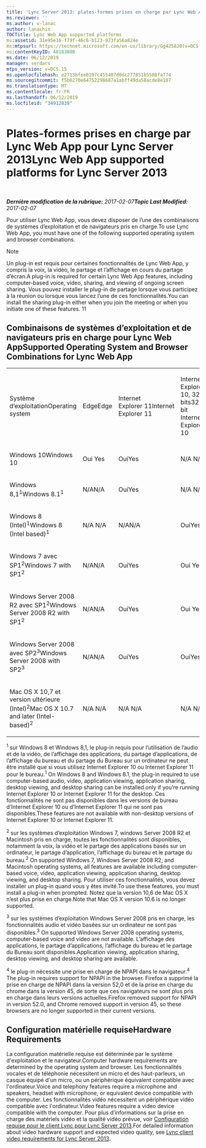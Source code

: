 ```yaml
---
title: 'Lync Server 2013: plates-formes prises en charge par Lync Web App'
ms.reviewer: ''
ms.author: v-lanac
author: lanachin
TOCTitle: Lync Web App supported platforms
ms:assetid: 31e95e16-f79f-46c6-b123-973fa56a824e
ms:mtpsurl: https://technet.microsoft.com/en-us/library/Gg425820(v=OCS.15)
ms:contentKeyID: 48183808
ms.date: 06/12/2019
manager: serdars
mtps_version: v=OCS.15
ms.openlocfilehash: e2713bfee0397c455407d0dc277851b5588fa774
ms.sourcegitcommit: f5b6270e64752298687a1abff49da58acde8e107
ms.translationtype: MT
ms.contentlocale: fr-FR
ms.lasthandoff: 06/12/2019
ms.locfileid: "34912839"
---
```

<div data-xmlns="http://www.w3.org/1999/xhtml">

<div class="topic" data-xmlns="http://www.w3.org/1999/xhtml" data-msxsl="urn:schemas-microsoft-com:xslt" data-cs="http://msdn.microsoft.com/en-us/">

<div data-asp="http://msdn2.microsoft.com/asp">

# <a name="lync-web-app-supported-platforms-for-lync-server-2013"></a><span data-ttu-id="9c181-102">Plates-formes prises en charge par Lync Web App pour Lync Server 2013</span><span class="sxs-lookup"><span data-stu-id="9c181-102">Lync Web App supported platforms for Lync Server 2013</span></span>

</div>

<div id="mainSection">

<div id="mainBody">

<span> </span>

<span data-ttu-id="9c181-103">_**Dernière modification de la rubrique:** 2017-02-07_</span><span class="sxs-lookup"><span data-stu-id="9c181-103">_**Topic Last Modified:** 2017-02-07_</span></span>

<span data-ttu-id="9c181-104">Pour utiliser Lync Web App, vous devez disposer de l’une des combinaisons de systèmes d’exploitation et de navigateurs pris en charge.</span><span class="sxs-lookup"><span data-stu-id="9c181-104">To use Lync Web App, you must have one of the following supported operating system and browser combinations.</span></span>

<div>


> [!NOTE]  
> <span data-ttu-id="9c181-105">Un plug-in est requis pour certaines fonctionnalités de Lync Web App, y compris la voix, la vidéo, le partage et l’affichage en cours du partage d’écran.</span><span class="sxs-lookup"><span data-stu-id="9c181-105">A plug-in is required for certain Lync Web App features, including computer-based voice, video, sharing, and viewing of ongoing screen sharing.</span></span> <span data-ttu-id="9c181-106">Vous pouvez installer le plug-in de partage lorsque vous participez à la réunion ou lorsque vous lancez l’une de ces fonctionnalités.</span><span class="sxs-lookup"><span data-stu-id="9c181-106">You can install the sharing plug-in either when you join the meeting or when you initiate one of these features.</span></span> <span data-ttu-id="9c181-107">1</span><span class="sxs-lookup"><span data-stu-id="9c181-107">1</span></span><BR>



</div>

<div>

## <a name="supported-operating-system-and-browser-combinations-for-lync-web-app"></a><span data-ttu-id="9c181-108">Combinaisons de systèmes d’exploitation et de navigateurs pris en charge pour Lync Web App</span><span class="sxs-lookup"><span data-stu-id="9c181-108">Supported Operating System and Browser Combinations for Lync Web App</span></span>


<table style="width:100%;">
<colgroup>
<col style="width: 9%" />
<col style="width: 9%" />
<col style="width: 9%" />
<col style="width: 9%" />
<col style="width: 9%" />
<col style="width: 9%" />
<col style="width: 9%" />
<col style="width: 9%" />
<col style="width: 9%" />
<col style="width: 9%" />
<col style="width: 9%" />
</colgroup>
<tbody>
<tr class="odd">
<td><p><span data-ttu-id="9c181-109">Système d’exploitation</span><span class="sxs-lookup"><span data-stu-id="9c181-109">Operating system</span></span></p></td>
<td><p><span data-ttu-id="9c181-110">Edge</span><span class="sxs-lookup"><span data-stu-id="9c181-110">Edge</span></span></p></td>
<td><p><span data-ttu-id="9c181-111">Internet Explorer 11</span><span class="sxs-lookup"><span data-stu-id="9c181-111">Internet Explorer 11</span></span></p></td>
<td><p><span data-ttu-id="9c181-112">Internet Explorer 10, 32 bits</span><span class="sxs-lookup"><span data-stu-id="9c181-112">32-bit Internet Explorer 10</span></span></p></td>
<td><p><span data-ttu-id="9c181-113">Internet Explorer 10, 64 bits</span><span class="sxs-lookup"><span data-stu-id="9c181-113">64-bit Internet Explorer 10</span></span></p></td>
<td><p><span data-ttu-id="9c181-114">32 bits d’Internet Explorer 9</span><span class="sxs-lookup"><span data-stu-id="9c181-114">32-bit Internet Explorer 9</span></span></p></td>
<td><p><span data-ttu-id="9c181-115">64 bits d’Internet Explorer 9</span><span class="sxs-lookup"><span data-stu-id="9c181-115">64-bit Internet Explorer 9</span></span></p></td>
<td><p><span data-ttu-id="9c181-116">Firefox 32-bit<sup>4</sup></span><span class="sxs-lookup"><span data-stu-id="9c181-116">Firefox 32-bit<sup>4</sup></span></span></p></td>
<td><p><span data-ttu-id="9c181-117">Firefox 64-bit<sup>4</sup></span><span class="sxs-lookup"><span data-stu-id="9c181-117">Firefox 64-bit<sup>4</sup></span></span></p></td>
<td><p><span data-ttu-id="9c181-118">Safari</span><span class="sxs-lookup"><span data-stu-id="9c181-118">Safari</span></span></p></td>
<td><p><span data-ttu-id="9c181-119">Chrome<sup>4</sup></span><span class="sxs-lookup"><span data-stu-id="9c181-119">Chrome<sup>4</sup></span></span></p></td>
</tr>
<tr class="even">
<td><p><span data-ttu-id="9c181-120">Windows 10</span><span class="sxs-lookup"><span data-stu-id="9c181-120">Windows 10</span></span></p></td>
<td><p><span data-ttu-id="9c181-121">Oui </span><span class="sxs-lookup"><span data-stu-id="9c181-121">Yes</span></span></p></td>
<td><p><span data-ttu-id="9c181-122">Oui</span><span class="sxs-lookup"><span data-stu-id="9c181-122">Yes</span></span></p></td>
<td><p><span data-ttu-id="9c181-123">N/A </span><span class="sxs-lookup"><span data-stu-id="9c181-123">N/A</span></span></p></td>
<td><p><span data-ttu-id="9c181-124">N/A </span><span class="sxs-lookup"><span data-stu-id="9c181-124">N/A</span></span></p></td>
<td><p><span data-ttu-id="9c181-125">N/A </span><span class="sxs-lookup"><span data-stu-id="9c181-125">N/A</span></span></p></td>
<td><p><span data-ttu-id="9c181-126">N/A </span><span class="sxs-lookup"><span data-stu-id="9c181-126">N/A</span></span></p></td>
<td><p><span data-ttu-id="9c181-127">Non</span><span class="sxs-lookup"><span data-stu-id="9c181-127">No</span></span></p></td>
<td><p><span data-ttu-id="9c181-128">Non</span><span class="sxs-lookup"><span data-stu-id="9c181-128">No</span></span></p></td>
<td><p><span data-ttu-id="9c181-129">N/A</span><span class="sxs-lookup"><span data-stu-id="9c181-129">N/A</span></span></p></td>
<td><p><span data-ttu-id="9c181-130">Non</span><span class="sxs-lookup"><span data-stu-id="9c181-130">No</span></span></p></td>
</tr>
<tr class="odd">
<td><p><span data-ttu-id="9c181-131">Windows 8,1<sup>1</sup></span><span class="sxs-lookup"><span data-stu-id="9c181-131">Windows 8.1<sup>1</sup></span></span></p></td>
<td><p><span data-ttu-id="9c181-132">N/A</span><span class="sxs-lookup"><span data-stu-id="9c181-132">N/A</span></span></p></td>
<td><p><span data-ttu-id="9c181-133">Oui</span><span class="sxs-lookup"><span data-stu-id="9c181-133">Yes</span></span></p></td>
<td><p><span data-ttu-id="9c181-134">N/A </span><span class="sxs-lookup"><span data-stu-id="9c181-134">N/A</span></span></p></td>
<td><p><span data-ttu-id="9c181-135">N/A </span><span class="sxs-lookup"><span data-stu-id="9c181-135">N/A</span></span></p></td>
<td><p><span data-ttu-id="9c181-136">N/A </span><span class="sxs-lookup"><span data-stu-id="9c181-136">N/A</span></span></p></td>
<td><p><span data-ttu-id="9c181-137">N/A </span><span class="sxs-lookup"><span data-stu-id="9c181-137">N/A</span></span></p></td>
<td><p><span data-ttu-id="9c181-138">Non</span><span class="sxs-lookup"><span data-stu-id="9c181-138">No</span></span></p></td>
<td><p><span data-ttu-id="9c181-139">Non</span><span class="sxs-lookup"><span data-stu-id="9c181-139">No</span></span></p></td>
<td><p><span data-ttu-id="9c181-140">N/A</span><span class="sxs-lookup"><span data-stu-id="9c181-140">N/A</span></span></p></td>
<td><p><span data-ttu-id="9c181-141">Non</span><span class="sxs-lookup"><span data-stu-id="9c181-141">No</span></span></p></td>
</tr>
<tr class="even">
<td><p><span data-ttu-id="9c181-142">Windows 8 (Intel)<sup>1</sup></span><span class="sxs-lookup"><span data-stu-id="9c181-142">Windows 8 (Intel based)<sup>1</sup></span></span></p></td>
<td><p><span data-ttu-id="9c181-143">N/A </span><span class="sxs-lookup"><span data-stu-id="9c181-143">N/A</span></span></p></td>
<td><p><span data-ttu-id="9c181-144">N/A</span><span class="sxs-lookup"><span data-stu-id="9c181-144">N/A</span></span></p></td>
<td><p><span data-ttu-id="9c181-145">Oui</span><span class="sxs-lookup"><span data-stu-id="9c181-145">Yes</span></span></p></td>
<td><p><span data-ttu-id="9c181-146">Oui</span><span class="sxs-lookup"><span data-stu-id="9c181-146">Yes</span></span></p></td>
<td><p><span data-ttu-id="9c181-147">N/A </span><span class="sxs-lookup"><span data-stu-id="9c181-147">N/A</span></span></p></td>
<td><p><span data-ttu-id="9c181-148">N/A </span><span class="sxs-lookup"><span data-stu-id="9c181-148">N/A</span></span></p></td>
<td><p><span data-ttu-id="9c181-149">Non</span><span class="sxs-lookup"><span data-stu-id="9c181-149">No</span></span></p></td>
<td><p><span data-ttu-id="9c181-150">Non</span><span class="sxs-lookup"><span data-stu-id="9c181-150">No</span></span></p></td>
<td><p><span data-ttu-id="9c181-151">N/A</span><span class="sxs-lookup"><span data-stu-id="9c181-151">N/A</span></span></p></td>
<td><p><span data-ttu-id="9c181-152">Non</span><span class="sxs-lookup"><span data-stu-id="9c181-152">No</span></span></p></td>
</tr>
<tr class="odd">
<td><p><span data-ttu-id="9c181-153">Windows 7 avec SP1<sup>2</sup></span><span class="sxs-lookup"><span data-stu-id="9c181-153">Windows 7 with SP1<sup>2</sup></span></span></p></td>
<td><p><span data-ttu-id="9c181-154">N/A</span><span class="sxs-lookup"><span data-stu-id="9c181-154">N/A</span></span></p></td>
<td><p><span data-ttu-id="9c181-155">Oui</span><span class="sxs-lookup"><span data-stu-id="9c181-155">Yes</span></span></p></td>
<td><p><span data-ttu-id="9c181-156">Oui </span><span class="sxs-lookup"><span data-stu-id="9c181-156">Yes</span></span></p></td>
<td><p><span data-ttu-id="9c181-157">Oui </span><span class="sxs-lookup"><span data-stu-id="9c181-157">Yes</span></span></p></td>
<td><p><span data-ttu-id="9c181-158">Oui </span><span class="sxs-lookup"><span data-stu-id="9c181-158">Yes</span></span></p></td>
<td><p><span data-ttu-id="9c181-159">Oui</span><span class="sxs-lookup"><span data-stu-id="9c181-159">Yes</span></span></p></td>
<td><p><span data-ttu-id="9c181-160">Non</span><span class="sxs-lookup"><span data-stu-id="9c181-160">No</span></span></p></td>
<td><p><span data-ttu-id="9c181-161">Non</span><span class="sxs-lookup"><span data-stu-id="9c181-161">No</span></span></p></td>
<td><p><span data-ttu-id="9c181-162">N/A</span><span class="sxs-lookup"><span data-stu-id="9c181-162">N/A</span></span></p></td>
<td><p><span data-ttu-id="9c181-163">Non</span><span class="sxs-lookup"><span data-stu-id="9c181-163">No</span></span></p></td>
</tr>
<tr class="even">
<td><p><span data-ttu-id="9c181-164">Windows Server 2008 R2 avec SP1<sup>2</sup></span><span class="sxs-lookup"><span data-stu-id="9c181-164">Windows Server 2008 R2 with SP1<sup>2</sup></span></span></p></td>
<td><p><span data-ttu-id="9c181-165">N/A</span><span class="sxs-lookup"><span data-stu-id="9c181-165">N/A</span></span></p></td>
<td><p><span data-ttu-id="9c181-166">Oui</span><span class="sxs-lookup"><span data-stu-id="9c181-166">Yes</span></span></p></td>
<td><p><span data-ttu-id="9c181-167">Oui </span><span class="sxs-lookup"><span data-stu-id="9c181-167">Yes</span></span></p></td>
<td><p><span data-ttu-id="9c181-168">Oui </span><span class="sxs-lookup"><span data-stu-id="9c181-168">Yes</span></span></p></td>
<td><p><span data-ttu-id="9c181-169">Oui </span><span class="sxs-lookup"><span data-stu-id="9c181-169">Yes</span></span></p></td>
<td><p><span data-ttu-id="9c181-170">Oui</span><span class="sxs-lookup"><span data-stu-id="9c181-170">Yes</span></span></p></td>
<td><p><span data-ttu-id="9c181-171">Non</span><span class="sxs-lookup"><span data-stu-id="9c181-171">No</span></span></p></td>
<td><p><span data-ttu-id="9c181-172">Non</span><span class="sxs-lookup"><span data-stu-id="9c181-172">No</span></span></p></td>
<td><p><span data-ttu-id="9c181-173">N/A</span><span class="sxs-lookup"><span data-stu-id="9c181-173">N/A</span></span></p></td>
<td><p><span data-ttu-id="9c181-174">Non</span><span class="sxs-lookup"><span data-stu-id="9c181-174">No</span></span></p></td>
</tr>
<tr class="odd">
<td><p><span data-ttu-id="9c181-175">Windows Server 2008 avec SP2<sup>3</sup></span><span class="sxs-lookup"><span data-stu-id="9c181-175">Windows Server 2008 with SP2<sup>3</sup></span></span></p></td>
<td><p><span data-ttu-id="9c181-176">N/A</span><span class="sxs-lookup"><span data-stu-id="9c181-176">N/A</span></span></p></td>
<td><p><span data-ttu-id="9c181-177">Oui</span><span class="sxs-lookup"><span data-stu-id="9c181-177">Yes</span></span></p></td>
<td><p><span data-ttu-id="9c181-178">Oui</span><span class="sxs-lookup"><span data-stu-id="9c181-178">Yes</span></span></p></td>
<td><p><span data-ttu-id="9c181-179">Non</span><span class="sxs-lookup"><span data-stu-id="9c181-179">No</span></span></p></td>
<td><p><span data-ttu-id="9c181-180">Oui</span><span class="sxs-lookup"><span data-stu-id="9c181-180">Yes</span></span></p></td>
<td><p><span data-ttu-id="9c181-181">Non</span><span class="sxs-lookup"><span data-stu-id="9c181-181">No</span></span></p></td>
<td><p><span data-ttu-id="9c181-182">Non</span><span class="sxs-lookup"><span data-stu-id="9c181-182">No</span></span></p></td>
<td><p><span data-ttu-id="9c181-183">Non</span><span class="sxs-lookup"><span data-stu-id="9c181-183">No</span></span></p></td>
<td><p><span data-ttu-id="9c181-184">N/A</span><span class="sxs-lookup"><span data-stu-id="9c181-184">N/A</span></span></p></td>
<td><p><span data-ttu-id="9c181-185">Non</span><span class="sxs-lookup"><span data-stu-id="9c181-185">No</span></span></p></td>
</tr>
<tr class="even">
<td><p><span data-ttu-id="9c181-186">Mac OS X 10,7 et version ultérieure (Intel)<sup>2</sup></span><span class="sxs-lookup"><span data-stu-id="9c181-186">Mac OS X 10.7 and later (Intel-based)<sup>2</sup></span></span></p></td>
<td><p><span data-ttu-id="9c181-187">N/A </span><span class="sxs-lookup"><span data-stu-id="9c181-187">N/A</span></span></p></td>
<td><p><span data-ttu-id="9c181-188">N/A </span><span class="sxs-lookup"><span data-stu-id="9c181-188">N/A</span></span></p></td>
<td><p><span data-ttu-id="9c181-189">N/A </span><span class="sxs-lookup"><span data-stu-id="9c181-189">N/A</span></span></p></td>
<td><p><span data-ttu-id="9c181-190">N/A </span><span class="sxs-lookup"><span data-stu-id="9c181-190">N/A</span></span></p></td>
<td><p><span data-ttu-id="9c181-191">N/A </span><span class="sxs-lookup"><span data-stu-id="9c181-191">N/A</span></span></p></td>
<td><p><span data-ttu-id="9c181-192">N/A </span><span class="sxs-lookup"><span data-stu-id="9c181-192">N/A</span></span></p></td>
<td><p><span data-ttu-id="9c181-193">Non</span><span class="sxs-lookup"><span data-stu-id="9c181-193">No</span></span></p></td>
<td><p><span data-ttu-id="9c181-194">Non</span><span class="sxs-lookup"><span data-stu-id="9c181-194">No</span></span></p></td>
<td><p><span data-ttu-id="9c181-195">Oui</span><span class="sxs-lookup"><span data-stu-id="9c181-195">Yes</span></span></p></td>
<td><p><span data-ttu-id="9c181-196">Non</span><span class="sxs-lookup"><span data-stu-id="9c181-196">No</span></span></p></td>
</tr>
</tbody>
</table>


<span data-ttu-id="9c181-197"><sup>1</sup> sur Windows 8 et Windows 8,1, le plug-in requis pour l’utilisation de l’audio et de la vidéo, de l’affichage des applications, du partage d’applications, de l’affichage du bureau et du partage du Bureau sur un ordinateur ne peut être installé que si vous utilisez Internet Explorer 10 ou Internet Explorer 11 pour le bureau.</span><span class="sxs-lookup"><span data-stu-id="9c181-197"><sup>1</sup> On Windows 8 and Windows 8.1, the plug-in required to use computer-based audio, video, application viewing, application sharing, desktop viewing, and desktop sharing can be installed only if you’re running Internet Explorer 10 or Internet Explorer 11 for the desktop.</span></span> <span data-ttu-id="9c181-198">Ces fonctionnalités ne sont pas disponibles dans les versions de bureau d’Internet Explorer 10 ou d’Internet Explorer 11 qui ne sont pas disponibles.</span><span class="sxs-lookup"><span data-stu-id="9c181-198">These features are not available with non-desktop versions of Internet Explorer 10 or Internet Explorer 11.</span></span>

<span data-ttu-id="9c181-199"><sup>2</sup> sur les systèmes d’exploitation Windows 7, windows Server 2008 R2 et Macintosh pris en charge, toutes les fonctionnalités sont disponibles, notamment la voix, la vidéo et le partage des applications basés sur un ordinateur, le partage d’application, l’affichage du bureau et le partage du bureau.</span><span class="sxs-lookup"><span data-stu-id="9c181-199"><sup>2</sup> On supported Windows 7, Windows Server 2008 R2, and Macintosh operating systems, all features are available including computer-based voice, video, application viewing, application sharing, desktop viewing, and desktop sharing.</span></span> <span data-ttu-id="9c181-200">Pour utiliser ces fonctionnalités, vous devez installer un plug-in quand vous y êtes invité.</span><span class="sxs-lookup"><span data-stu-id="9c181-200">To use these features, you must install a plug-in when prompted.</span></span> <span data-ttu-id="9c181-201">Notez que la version 10,6 de Mac OS X n’est plus prise en charge.</span><span class="sxs-lookup"><span data-stu-id="9c181-201">Note that Mac OS X version 10.6 is no longer supported.</span></span>

<span data-ttu-id="9c181-202"><sup>3</sup> sur les systèmes d’exploitation Windows Server 2008 pris en charge, les fonctionnalités audio et vidéo basées sur un ordinateur ne sont pas disponibles.</span><span class="sxs-lookup"><span data-stu-id="9c181-202"><sup>3</sup> On supported Windows Server 2008 operating systems, computer-based voice and video are not available.</span></span> <span data-ttu-id="9c181-203">L’affichage des applications, le partage d’applications, l’affichage du bureau et le partage du Bureau sont disponibles.</span><span class="sxs-lookup"><span data-stu-id="9c181-203">Application viewing, application sharing, desktop viewing, and desktop sharing are available.</span></span>

<span data-ttu-id="9c181-204"><sup>4</sup> le plug-in nécessite une prise en charge de NPAPI dans le navigateur.</span><span class="sxs-lookup"><span data-stu-id="9c181-204"><sup>4</sup>  The plug-in requires support for NPAPI in the browser.</span></span> <span data-ttu-id="9c181-205">Firefox a supprimé la prise en charge de NPAPI dans la version 52,0 et de la prise en charge du chrome dans la version 45, de sorte que ces navigateurs ne sont plus pris en charge dans leurs versions actuelles.</span><span class="sxs-lookup"><span data-stu-id="9c181-205">Firefox removed support for NPAPI in version 52.0, and Chrome removed support in version 45, so these browsers are no longer supported in their current versions.</span></span>

</div>

<div>

## <a name="hardware-requirements"></a><span data-ttu-id="9c181-206">Configuration matérielle requise</span><span class="sxs-lookup"><span data-stu-id="9c181-206">Hardware Requirements</span></span>

<span data-ttu-id="9c181-207">La configuration matérielle requise est déterminée par le système d'exploitation et le navigateur.</span><span class="sxs-lookup"><span data-stu-id="9c181-207">Computer hardware requirements are determined by the operating system and browser.</span></span> <span data-ttu-id="9c181-208">Les fonctionnalités vocales et de téléphonie nécessitent un micro et des haut-parleurs, un casque équipé d'un micro, ou un périphérique équivalent compatible avec l'ordinateur.</span><span class="sxs-lookup"><span data-stu-id="9c181-208">Voice and telephony features require a microphone and speakers, headset with microphone, or equivalent device compatible with the computer.</span></span> <span data-ttu-id="9c181-209">Les fonctionnalités vidéo nécessitent un périphérique vidéo compatible avec l'ordinateur.</span><span class="sxs-lookup"><span data-stu-id="9c181-209">Video features require a video device compatible with the computer.</span></span> <span data-ttu-id="9c181-210">Pour plus d’informations sur la prise en charge des matériels vidéo et la qualité vidéo prévue, voir [Configuration requise pour le client Lync pour Lync Server 2013](lync-server-2013-lync-client-video-requirements.md).</span><span class="sxs-lookup"><span data-stu-id="9c181-210">For detailed information about video hardware support and expected video quality, see [Lync client video requirements for Lync Server 2013](lync-server-2013-lync-client-video-requirements.md).</span></span>

</div>

</div>

<span> </span>

</div>

</div>

</div>

